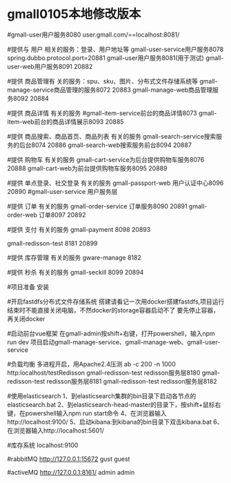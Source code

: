 # gmall0105本地修改版本

#gmall-user用户服务8080
user.gmall.com/==localhost:8081/

#提供与 用户 相关的服务：登录、用户地址等
gmall-user-service用户服务8078 spring.dubbo.protocol.port=20881
gmall-user用户服务8081(用于测试)
gmall-user-web用户服务8091 20882

#提供 商品管理有 关的服务：spu、sku、图片、分布式文件存储系统等
gmall-manage-service商品管理的服务8072 20883
gmall-manage-web商品管理服务8092 20884

#提供 商品详情 有关的服务
#gmall-item-service前台的商品详情8073
gmall-item-web前台的商品详情展示8093 20885

#提供 商品搜索、商品首页、商品列表 有关的服务
gmall-search-service搜索服务的后台8074 20886
gmall-search-web搜索服务前台8094 20887

#提供 购物车 有关的服务
gmall-cart-service为后台提供购物车服务8076 20888
gmall-cart-web为前台提供购物车服务8095 20889

#提供 单点登录、社交登录 有关的服务
gmall-passport-web 用户认证中心8096 20890
#gmall-user-service 用户服务层

#提供 订单 有关的服务
gmall-order-service 订单服务8090 20891
gmall-order-web 订单8097 20892

#提供 支付 有关的服务
gmall-payment 8098 20893

gmall-redisson-test 8181 20899

#提供 库存管理 有关的服务
gware-manage  8182

#提供 秒杀 有关的服务
gmall-seckill 8099 20894

#项目准备
安装

#开启fastdfs分布式文件存储系统
搭建请看记一次用docker搭建fastdfs,项目运行结束时不能直接关闭电脑，不然docker的storage容器启动不了
要先停止容器，再关闭docker

#启动前台vue框架
在gmall-admin按shift+右键，打开powershell，输入npm run dev
项目启动gmall-manage-service、gmall-manage-web、gmall-user-service

#负载均衡 多进程开启，用Apache2.4压测 ab -c 200 -n 1000 http:localhost/testRedisson
gmall-redisson-test redisson服务层8180
gmall-redisson-test redisson服务层8181
gmall-redisson-test redisson服务层8182

#使用elasticsearch
1、到elasticsearch集群的bin目录下启动各节点的elasticsearch.bat
2、到elasticsearch-head-master的目录下，按shift+鼠标右键，在powershell输入npm run start命令
4、在浏览器输入http://localhost:9100/
5、启动kibana:到kibana的bin目录下双击kibana.bat
6、在浏览器输入http://localhost:5601/

#库存系统
localhost:9100

#rabbitMQ
http://127.0.0.1:15672 gust guest

#activeMQ
http://127.0.0.1:8161/ admin admin

